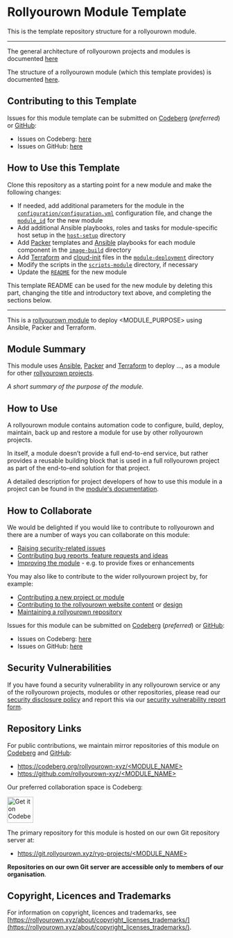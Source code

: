 <!--
SPDX-FileCopyrightText: 2022 Wilfred Nicoll <xyzroller@rollyourown.xyz>
SPDX-License-Identifier: CC-BY-SA-4.0
-->

# Rollyourown Module Template

This is the template repository structure for a rollyourown module.

---

The general architecture of rollyourown projects and modules is documented [here](https://rollyourown.xyz/collaborate/project_and_module_development/general_architecture/)

The structure of a rollyourown module (which this template provides) is documented [here](https://rollyourown.xyz/collaborate/project_and_module_development/module_structure/).

## Contributing to this Template

Issues for this module template can be submitted on [Codeberg](https://codeberg.org/) (_preferred_) or [GitHub](https://github.com/):

- Issues on Codeberg: [here](https://codeberg.org/rollyourown-xyz/ryo-module-template/issues)
- Issues on GitHub: [here](https://github.com/rollyourown-xyz/ryo-module-template/issues)

## How to Use this Template

Clone this repository as a starting point for a new module and make the following changes:

- If needed, add additional parameters for the module in the [`configuration/configuration.yml`](./configuration/configuration.yml) configuration file, and change the [`module_id`](https://rollyourown.xyz/collaborate/project_and_module_development/module_structure/#the-project_id) for the new module
- Add additional Ansible playbooks, roles and tasks for module-specific host setup in the [`host-setup`](./host-setup/) directory
- Add [Packer](https://www.packer.io/) templates and [Ansible](https://www.ansible.com/) playbooks for each module component in the [`image-build`](./image-build/) directory
- Add [Terraform](https://www.terraform.io/) and [cloud-init](https://cloud-init.io/) files in the [`module-deployment`](./module-deployment/) directory
- Modify the scripts in the [`scripts-module`](./scripts-module/) directory, if necessary
- Update the [`README`](./README.md) for the new module

This template README can be used for the new module by deleting this part, changing the title and introductory text above, and completing the sections below.

---

This is a [rollyourown module](https://rollyourown.xyz/rollyourown/project_modules/) to deploy <MODULE_PURPOSE> using Ansible, Packer and Terraform.

## Module Summary

This module uses [Ansible](https://www.ansible.com/), [Packer](https://www.packer.io/) and [Terraform](https://www.terraform.io/) to deploy ...,  as a module for other [rollyourown projects](https://rollyourown.xyz/rollyourown/projects/).

_A short summary of the purpose of the module._

## How to Use

A rollyourown module contains automation code to configure, build, deploy, maintain, back up and restore a module for use by other rollyourown projects.

In itself, a module doesn’t provide a full end-to-end service, but rather provides a reusable building block that is used in a full rollyourown project as part of the end-to-end solution for that project.

A detailed description for project developers of how to use this module in a project can be found in the [module's documentation](https://rollyourown.xyz/rollyourown/project_modules/<MODULE_NAME>/).

## How to Collaborate

We would be delighted if you would like to contribute to rollyourown and there are a number of ways you can collaborate on this module:

- [Raising security-related issues](https://rollyourown.xyz/collaborate/security_vulnerabilities/)
- [Contributing bug reports, feature requests and ideas](https://rollyourown.xyz/collaborate/bug_reports_feature_requests_ideas/)
- [Improving the module](https://rollyourown.xyz/collaborate/existing_projects_and_modules/) - e.g. to provide fixes or enhancements

You may also like to contribute to the wider rollyourown project by, for example:

- [Contributing a new project or module](https://rollyourown.xyz/collaborate/new_projects_and_modules/)
- [Contributing to the rollyourown website content](https://rollyourown.xyz/collaborate/website_content/) or [design](https://rollyourown.xyz/collaborate/website_design/)
- [Maintaining a rollyourown repository](https://rollyourown.xyz/collaborate/working_with_git/what_is_git/#project-maintainer)

Issues for this module can be submitted on [Codeberg](https://codeberg.org/) (_preferred_) or [GitHub](https://github.com/):

- Issues on Codeberg: [here](https://codeberg.org/rollyourown-xyz/<MODULE_NAME>/issues)
- Issues on GitHub: [here](https://github.com/rollyourown-xyz/<MODULE_NAME>/issues)

## Security Vulnerabilities

If you have found a security vulnerability in any rollyourown service or any of the rollyourown projects, modules or other repositories, please read our [security disclosure policy](https://rollyourown.xyz/collaborate/security_vulnerabilities/) and report this via our [security vulnerability report form](https://forms.rollyourown.xyz/security-vulnerability).

## Repository Links

For public contributions, we maintain mirror repositories of this module on [Codeberg](https://codeberg.org) and [GitHub](https://github.com):

- [https://codeberg.org/rollyourown-xyz/<MODULE_NAME>](https://codeberg.org/rollyourown-xyz/<MODULE_NAME>)
- [https://github.com/rollyourown-xyz/<MODULE_NAME>](https://github.com/rollyourown-xyz/<MODULE_NAME>)

Our preferred collaboration space is Codeberg:

<a href="https://codeberg.org/rollyourown-xyz/<MODULE_NAME>"><img alt="Get it on Codeberg" src="https://get-it-on.codeberg.org/get-it-on-blue-on-white.png" height="60"></a>

The primary repository for this module is hosted on our own Git repository server at:

- [https://git.rollyourown.xyz/ryo-projects/<MODULE_NAME>](https://git.rollyourown.xyz/ryo-projects/<MODULE_NAME>)

**Repositories on our own Git server are accessible only to members of our organisation**.

## Copyright, Licences and Trademarks

For information on copyright, licences and trademarks, see [https://rollyourown.xyz/about/copyright_licenses_trademarks/](https://rollyourown.xyz/about/copyright_licenses_trademarks/).
